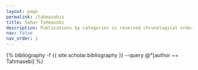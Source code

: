 ```yaml
---
layout: page
permalink: /tahmasebis
title: Sahar Tahmasebi
description: Publications by categories in reversed chronological order. Generated by jekyll-scholar.
nav: false
nav_order: 1
---
```


<!-- _pages/publications.md -->
<div class="publications">

{% bibliography -f {{ site.scholar.bibliography }} --query @*[author ~= Tahmasebi] %}

</div>
